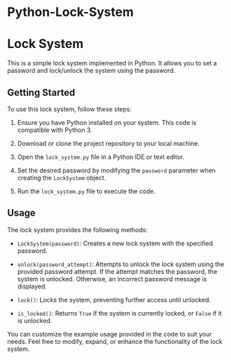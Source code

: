 # Python-Lock-System

# Lock System

This is a simple lock system implemented in Python. It allows you to set a password and lock/unlock the system using the password.

## Getting Started

To use this lock system, follow these steps:

1. Ensure you have Python installed on your system. This code is compatible with Python 3.

2. Download or clone the project repository to your local machine.

3. Open the `lock_system.py` file in a Python IDE or text editor.

4. Set the desired password by modifying the `password` parameter when creating the `LockSystem` object.

5. Run the `lock_system.py` file to execute the code.

## Usage

The lock system provides the following methods:

- `LockSystem(password)`: Creates a new lock system with the specified password.

- `unlock(password_attempt)`: Attempts to unlock the lock system using the provided password attempt. If the attempt matches the password, the system is unlocked. Otherwise, an incorrect password message is displayed.

- `lock()`: Locks the system, preventing further access until unlocked.

- `is_locked()`: Returns `True` if the system is currently locked, or `False` if it is unlocked.

You can customize the example usage provided in the code to suit your needs. Feel free to modify, expand, or enhance the functionality of the lock system.



